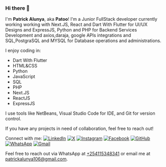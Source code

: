 ### Hi there 👋

I'm **Patrick Alunya**, aka **Patoo**! I'm a Junior FullStack developer currently working working with Next.JS, React and Dart With Flutter for UI/UX Designs and ExpressJS, Python and PHP for Backend Services Development and axios,daraja, google APIs integrations and SQL,PostgraSQL and MYSQL for Database operations and administrations.

I enjoy coding in:
- Dart With Flutter
- HTML&CSS
- Python
- JavaScript
- SQL
- PHP
- Next.JS
- ReactJS
- ExpressJS

I use tools like NetBeans, Visual Studio Code for IDE, and Git for version control.

If you have any projects in need of collaboration, feel free to reach out!

Connect with me:
[![LinkedIn](https://img.icons8.com/ios-filled/50/000000/linkedin.png)](https://www.linkedin.com/in/patrick-alunya2024/)
[![X](https://img.icons8.com/ios-filled/50/000000/x.png)](https://x.com/AlunyaPatrick)
[![Instagram](https://img.icons8.com/ios-filled/50/000000/instagram.png)](https://www.instagram.com/alunya.patrick/)
[![Facebook](https://img.icons8.com/ios-filled/50/000000/facebook.png)](https://www.facebook.com/profile.php?id=100082867241645)
[![GitHub](https://img.icons8.com/ios-filled/50/000000/github.png)](https://github.com/alunyapatrick2022) 
[![WhatsApp](https://img.icons8.com/ios-filled/50/000000/whatsapp.png)](https://wa.me/254115348341text=Hello%20Patoo!%20I'm%20interested%20in%20collaborating%20on%20a%20project.)
[![Gmail](https://img.icons8.com/ios-filled/50/000000/gmail.png)](mailto:patrickalunya106@gmail.com)

Feel free to reach out via WhatsApp at <a href="tel: +254115348341">+254115348341</a> or email me at patrickalunya106@gmail.com.

